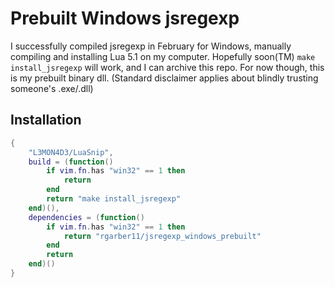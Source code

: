 # Prebuilt Windows jsregexp
I successfully compiled jsregexp in February for Windows, manually compiling and installing Lua 5.1 on my computer. Hopefully soon(TM) `make install_jsregexp` will work, and I can archive this repo. For now though, this is my prebuilt binary dll. (Standard disclaimer applies about blindly trusting someone's .exe/.dll)
## Installation
```lua
{
    "L3MON4D3/LuaSnip",
    build = (function()
        if vim.fn.has "win32" == 1 then
            return
        end
        return "make install_jsregexp"
    end)(),
    dependencies = (function()
        if vim.fn.has "win32" == 1 then
            return "rgarber11/jsregexp_windows_prebuilt"
        end
        return
    end)()
}
```
